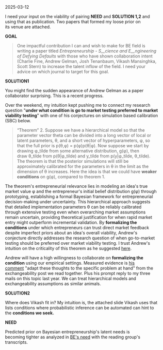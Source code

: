 2025-03-12

I need your input on the viability of pairing **NEED** and **SOLUTION 1,2** and using that as publication. Two papers that formed my loose prior on its venue are attached.

**GOAL**

> One impactful contribution I can and wish to make for BE field is writing a paper titled _Entrepreneurship - S__cience and E__ngineering of Defying Defaults_ with those who have shown collaboration intent (Charlie Fine, Andrew Gelman, Josh Tenanbaum, Vikash Mansinghka, Scott Stern) to increase the talent inflow of the field. I need your advice on which journal to target for this goal. 

  

**SOLUTION1**

You might find the sudden appearance of Andrew Gelman as a paper collaborator surprising. This is a recent progress. 

Over the weekend, my intuition kept pushing me to connect my research question "**under what condition is go to market testing preferred to market viability testing**" with one of his conjectures on simulation based calibration (SBC) below. 

  

> “Theorem” 2. Suppose we have a hierarchical model so that the parameter vector theta can be divided into a long vector of local or latent parameters, θ, and a short vector of hyperparameters, φ, so that the full prior is p(θ,φ) = p(φ)p(θ|φ). Now suppose we start by drawing φ_tilde from some alternative distribution, g(φ), then draw θ_tilde from p(θ|φ_tilde) and y_tilde from p(y|φ_tilde, θ_tilde). The theorem is that the posterior simulations will still be approximately calibrated for the parameters in θ in the limit as the dimension of θ increases. Here the idea is that we could have **weaker conditions** on g(φ), compared to theorem 1.

  

The theorem's entrepreneurial relevance lies in modeling an idea's true market value φ and the entrepreneur's initial belief distribution g(φ) through prototyping, establishing a formal Bayesian framework for entrepreneurial decision-making under uncertainty. This hierarchical approach suggests that detailed implementation parameters θ can be reliably calibrated through extensive testing even when overarching market assumptions remain uncertain, providing theoretical justification for when rapid market entry might outperform incremental validation. By **formalizing the conditions** under which entrepreneurs can trust direct market feedback despite imperfect priors about an idea's overall viability, Andrew's conjecture directly addresses the research question of when go-to-market testing should be preferred over market viability testing. I trust Andrew's intuition on the criticality of this theorem as he suggested [here](https://0599faed.streaklinks.com/CWC8z3Hk5JxFcFyCeAvWs57z/https%3A%2F%2Fstatmodeling.stat.columbia.edu%2F2021%2F01%2F18%2Fsimulation-based-calibration-two-theorems%2F). 

  

Andrew will have a high willingness to collaborate on **formalizing the condition** using our empirical settings. Measured evidence is [his comment](https://0599faed.streaklinks.com/CWC8z3HICE-1V5-_lwkTH95j/https%3A%2F%2Fstatmodeling.stat.columbia.edu%2F2025%2F01%2F17%2Fhow-far-can-exchangeability-get-us-toward-agreeing-on-individual-probability%2F%23comment-2387887) "adapt these thoughts to the specific problem at hand" from the exchangeability post we read together. Plus his prompt reply to my three mails on this topic last year. We can treat hierarchical models and exchangeability assumptions as similar animals.

  

**SOLUTION2**

Where does Vikash fit in? My intuition is, the attached slide Vikash uses that lists conditions where probabilistic inference can be automated can hint to the **conditions we seek.**

  

**NEED**

Predicted prior on Bayesian entrepreneurship's latent needs is becoming tighter as analyzed in [BE's need](https://0599faed.streaklinks.com/CWC8z3H9_UGDlf2FKgLKd0na/https%3A%2F%2Fgithub.com%2FData4DM%2FBayesSD%2Fdiscussions%2F234%23discussioncomment-12460980) with the reading group's transcripts.